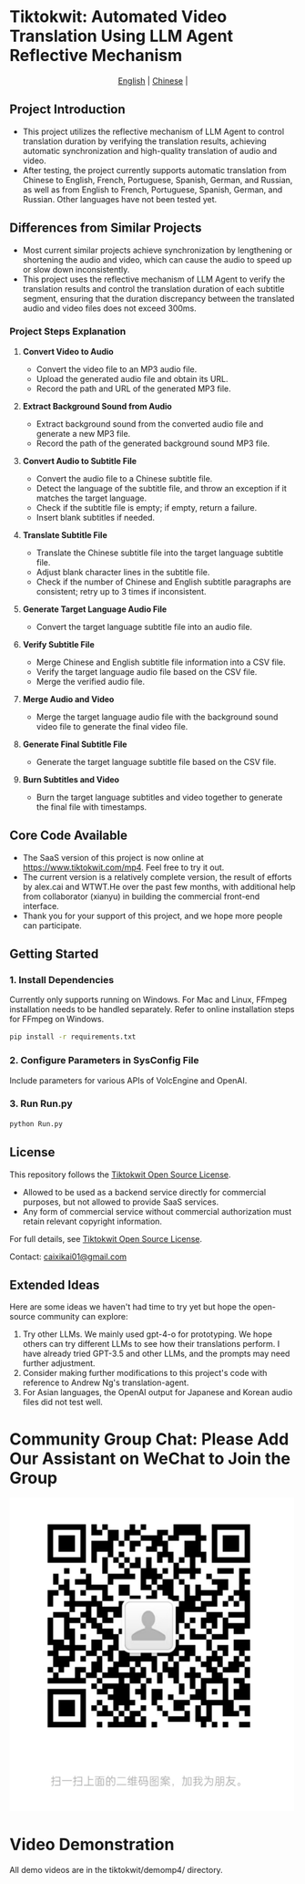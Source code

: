 
# Tiktokwit: Automated Video Translation Using LLM Agent Reflective Mechanism
<p align="center">
  <a href="./README.md">English</a> |
  <a href="./README_CN.md">Chinese</a> |
</p>

## Project Introduction
- This project utilizes the reflective mechanism of LLM Agent to control translation duration by verifying the translation results, achieving automatic synchronization and high-quality translation of audio and video.
- After testing, the project currently supports automatic translation from Chinese to English, French, Portuguese, Spanish, German, and Russian, as well as from English to French, Portuguese, Spanish, German, and Russian. Other languages have not been tested yet.

## Differences from Similar Projects
- Most current similar projects achieve synchronization by lengthening or shortening the audio and video, which can cause the audio to speed up or slow down inconsistently.
- This project uses the reflective mechanism of LLM Agent to verify the translation results and control the translation duration of each subtitle segment, ensuring that the duration discrepancy between the translated audio and video files does not exceed 300ms.

### Project Steps Explanation
1. **Convert Video to Audio**
   - Convert the video file to an MP3 audio file.
   - Upload the generated audio file and obtain its URL.
   - Record the path and URL of the generated MP3 file.

2. **Extract Background Sound from Audio**
   - Extract background sound from the converted audio file and generate a new MP3 file.
   - Record the path of the generated background sound MP3 file.

3. **Convert Audio to Subtitle File**
   - Convert the audio file to a Chinese subtitle file.
   - Detect the language of the subtitle file, and throw an exception if it matches the target language.
   - Check if the subtitle file is empty; if empty, return a failure.
   - Insert blank subtitles if needed.

4. **Translate Subtitle File**
   - Translate the Chinese subtitle file into the target language subtitle file.
   - Adjust blank character lines in the subtitle file.
   - Check if the number of Chinese and English subtitle paragraphs are consistent; retry up to 3 times if inconsistent.

5. **Generate Target Language Audio File**
   - Convert the target language subtitle file into an audio file.

6. **Verify Subtitle File**
   - Merge Chinese and English subtitle file information into a CSV file.
   - Verify the target language audio file based on the CSV file.
   - Merge the verified audio file.

7. **Merge Audio and Video**
   - Merge the target language audio file with the background sound video file to generate the final video file.

8. **Generate Final Subtitle File**
   - Generate the target language subtitle file based on the CSV file.

9. **Burn Subtitles and Video**
   - Burn the target language subtitles and video together to generate the final file with timestamps.

## Core Code Available
- The SaaS version of this project is now online at https://www.tiktokwit.com/mp4. Feel free to try it out.
- The current version is a relatively complete version, the result of efforts by alex.cai and WTWT.He over the past few months, with additional help from collaborator (xianyu) in building the commercial front-end interface.
- Thank you for your support of this project, and we hope more people can participate.

## Getting Started
### 1. Install Dependencies
Currently only supports running on Windows. For Mac and Linux, FFmpeg installation needs to be handled separately.
Refer to online installation steps for FFmpeg on Windows.

```sh
pip install -r requirements.txt
```

### 2. Configure Parameters in SysConfig File
Include parameters for various APIs of VolcEngine and OpenAI.

### 3. Run Run.py
```sh
python Run.py
```

## License

This repository follows the [Tiktokwit Open Source License](https://github.com/caixikai/tiktokwit/blob/main/LICENSE).

- Allowed to be used as a backend service directly for commercial purposes, but not allowed to provide SaaS services.
- Any form of commercial service without commercial authorization must retain relevant copyright information.

For full details, see [Tiktokwit Open Source License](https://github.com/caixikai/tiktokwit/blob/main/LICENSE).

Contact: caixikai01@gmail.com

## Extended Ideas
Here are some ideas we haven't had time to try yet but hope the open-source community can explore:

1. Try other LLMs. We mainly used gpt-4-o for prototyping. We hope others can try different LLMs to see how their translations perform. I have already tried GPT-3.5 and other LLMs, and the prompts may need further adjustment.
2. Consider making further modifications to this project's code with reference to Andrew Ng's translation-agent.
3. For Asian languages, the OpenAI output for Japanese and Korean audio files did not test well.

# Community Group Chat: Please Add Our Assistant on WeChat to Join the Group
<img src="https://github.com/caixikai/tiktokwit/blob/main/weixin.png?raw=true" alt="WeChat Group QR Code" width="500">

# Video Demonstration
All demo videos are in the tiktokwit/demomp4/ directory.
